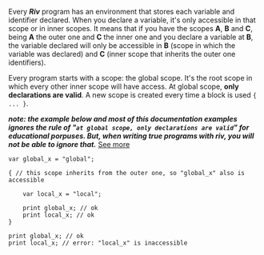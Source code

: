 Every ***Riv*** program has an environment that stores each variable and identifier declared. When you declare a variable, it's only accessible in that scope or in inner scopes. It means that if you have the scopes **A**, **B** and **C**, being **A** the outer one and **C** the inner one and you declare a variable at **B**, the variable declared will only be accessible in **B** (scope in which the variable was declared) and **C** (inner scope that inherits the outer one identifiers).

Every program starts with a scope: the global scope. It's the root scope in which every other inner scope will have access. At global scope, **only declarations are valid**. A new scope is created every time a block is used `{ ... }`.


***note: the example below and most of this documentation examples ignores the rule of "`at global scope, only declarations are valid`" for educational porpuses. But, when writing true programs with riv, you will not be able to ignore that.*** [See more](/doc/language/syntax/init.md)
```
var global_x = "global";

{ // this scope inherits from the outer one, so "global_x" also is accessible

	var local_x = "local";

	print global_x; // ok
	print local_x; // ok
}

print global_x; // ok
print local_x; // error: "local_x" is inaccessible
```